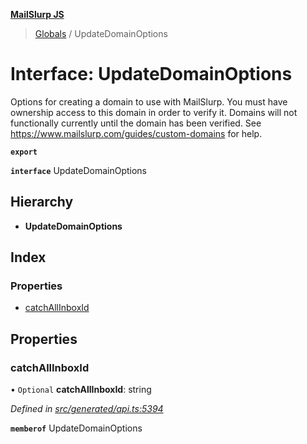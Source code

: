 **[MailSlurp JS](../README.md)**

> [Globals](../README.md) / UpdateDomainOptions

# Interface: UpdateDomainOptions

Options for creating a domain to use with MailSlurp. You must have ownership access to this domain in order to verify it. Domains will not functionally currently until the domain has been verified. See https://www.mailslurp.com/guides/custom-domains for help.

**`export`** 

**`interface`** UpdateDomainOptions

## Hierarchy

* **UpdateDomainOptions**

## Index

### Properties

* [catchAllInboxId](updatedomainoptions.md#catchallinboxid)

## Properties

### catchAllInboxId

• `Optional` **catchAllInboxId**: string

*Defined in [src/generated/api.ts:5394](https://github.com/mailslurp/mailslurp-client/blob/eace919/src/generated/api.ts#L5394)*

**`memberof`** UpdateDomainOptions
